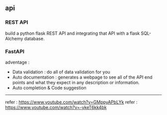## api

### REST API
build a python flask REST API and integrating that API with a flask SQL-Alchemy database.

### FastAPI
adventage :
- Data validation : do all of data validation for you
- Auto documentation : generates a webpage to see all of the API end points and what they expect in any description or information.
- Auto completion & Code suggestion 

-------------

refer : https://www.youtube.com/watch?v=GMppyAPbLYk
refer : https://www.youtube.com/watch?v=-ykeT6kk4bk
